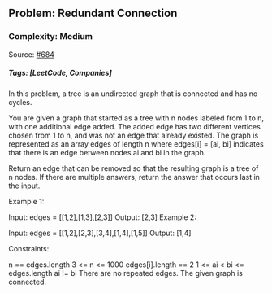 ## Problem: Redundant Connection

### Complexity: Medium

Source: [#684](https://leetcode.com/problems/redundant-connection/description/)

##### Tags: [LeetCode, Companies]

In this problem, a tree is an undirected graph that is connected and has no cycles.

You are given a graph that started as a tree with n nodes labeled from 1 to n, with one additional edge added. The added edge has two different vertices chosen from 1 to n, and was not an edge that already existed. The graph is represented as an array edges of length n where edges[i] = [ai, bi] indicates that there is an edge between nodes ai and bi in the graph.

Return an edge that can be removed so that the resulting graph is a tree of n nodes. If there are multiple answers, return the answer that occurs last in the input.

 

Example 1:


Input: edges = [[1,2],[1,3],[2,3]]
Output: [2,3]
Example 2:


Input: edges = [[1,2],[2,3],[3,4],[1,4],[1,5]]
Output: [1,4]
 

Constraints:

n == edges.length
3 <= n <= 1000
edges[i].length == 2
1 <= ai < bi <= edges.length
ai != bi
There are no repeated edges.
The given graph is connected.

